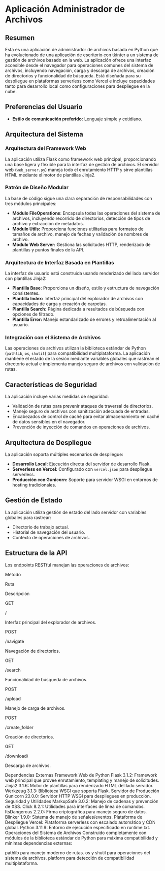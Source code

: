 # Aplicación Administrador de Archivos

## Resumen
Esta es una aplicación de administrador de archivos basada en Python que ha evolucionado de una aplicación de escritorio con tkinter a un sistema de gestión de archivos basado en la web. La aplicación ofrece una interfaz accesible desde el navegador para operaciones comunes del sistema de archivos, incluyendo navegación, carga y descarga de archivos, creación de directorios y funcionalidad de búsqueda. Está diseñada para su despliegue en plataformas serverless como Vercel e incluye capacidades tanto para desarrollo local como configuraciones para despliegue en la nube.

## Preferencias del Usuario
- **Estilo de comunicación preferido:** Lenguaje simple y cotidiano.

## Arquitectura del Sistema

### Arquitectura del Framework Web
La aplicación utiliza Flask como framework web principal, proporcionando una base ligera y flexible para la interfaz de gestión de archivos. El servidor web (`web_server.py`) maneja todo el enrutamiento HTTP y sirve plantillas HTML mediante el motor de plantillas Jinja2.

### Patrón de Diseño Modular
La base de código sigue una clara separación de responsabilidades con tres módulos principales:

- **Módulo FileOperations:** Encapsula todas las operaciones del sistema de archivos, incluyendo recorrido de directorios, detección de tipos de archivo y extracción de metadatos.  
- **Módulo Utils:** Proporciona funciones utilitarias para formateo de tamaños de archivo, manejo de fechas y validación de nombres de archivo.  
- **Módulo Web Server:** Gestiona las solicitudes HTTP, renderizado de plantillas y puntos finales de la API.

### Arquitectura de Interfaz Basada en Plantillas
La interfaz de usuario está construida usando renderizado del lado servidor con plantillas Jinja2:

- **Plantilla Base:** Proporciona un diseño, estilo y estructura de navegación consistentes.  
- **Plantilla Index:** Interfaz principal del explorador de archivos con capacidades de carga y creación de carpetas.  
- **Plantilla Search:** Página dedicada a resultados de búsqueda con opciones de filtrado.  
- **Plantilla Error:** Manejo estandarizado de errores y retroalimentación al usuario.

### Integración con el Sistema de Archivos
Las operaciones de archivos utilizan la biblioteca estándar de Python (`pathlib`, `os`, `shutil`) para compatibilidad multiplataforma. La aplicación mantiene el estado de la sesión mediante variables globales que rastrean el directorio actual e implementa manejo seguro de archivos con validación de rutas.

## Características de Seguridad
La aplicación incluye varias medidas de seguridad:

- Validación de rutas para prevenir ataques de traversal de directorios.  
- Manejo seguro de archivos con sanitización adecuada de entradas.  
- Encabezados de control de caché para evitar almacenamiento en caché de datos sensibles en el navegador.  
- Prevención de inyección de comandos en operaciones de archivos.

## Arquitectura de Despliegue
La aplicación soporta múltiples escenarios de despliegue:

- **Desarrollo Local:** Ejecución directa del servidor de desarrollo Flask.  
- **Serverless en Vercel:** Configurado con `vercel.json` para despliegue serverless.  
- **Producción con Gunicorn:** Soporte para servidor WSGI en entornos de hosting tradicionales.

## Gestión de Estado
La aplicación utiliza gestión de estado del lado servidor con variables globales para rastrear:

- Directorio de trabajo actual.  
- Historial de navegación del usuario.  
- Contexto de operaciones de archivos.

## Estructura de la API
Los endpoints RESTful manejan las operaciones de archivos:


Método

Ruta

Descripción

GET

/

Interfaz principal del explorador de archivos.

POST

/navigate

Navegación de directorios.

GET

/search

Funcionalidad de búsqueda de archivos.

POST

/upload

Manejo de carga de archivos.

POST

/create_folder

Creación de directorios.

GET

/download/<filename>

Descarga de archivos.

Dependencias Externas
Framework Web de Python
Flask 3.1.2: Framework web principal que provee enrutamiento, templating y manejo de solicitudes.
Jinja2 3.1.6: Motor de plantillas para renderizado HTML del lado servidor.
Werkzeug 3.1.3: Biblioteca WSGI que soporta Flask.
Servidor de Producción
Gunicorn 23.0.0: Servidor HTTP WSGI para despliegues en producción.
Seguridad y Utilidades
MarkupSafe 3.0.2: Manejo de cadenas y prevención de XSS.
Click 8.2.1: Utilidades para interfaces de línea de comandos.
ItsDangerous 2.2.0: Firma criptográfica para manejo seguro de datos.
Blinker 1.9.0: Sistema de manejo de señales/eventos.
Plataforma de Despliegue
Vercel: Plataforma serverless con escalado automático y CDN global.
Python 3.11.9: Entorno de ejecución especificado en runtime.txt.
Operaciones del Sistema de Archivos
Construido completamente con módulos de la biblioteca estándar de Python para máxima compatibilidad y mínimas dependencias externas:

pathlib para manejo moderno de rutas.
os y shutil para operaciones del sistema de archivos.
platform para detección de compatibilidad multiplataforma.


